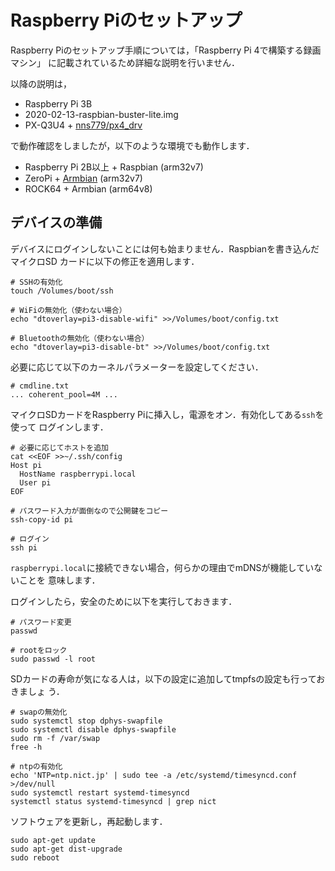 # Raspberry Piのセットアップ

Raspberry Piのセットアップ手順については，「Raspberry Pi 4で構築する録画マシン」
に記載されているため詳細な説明を行いません．

以降の説明は，

* Raspberry Pi 3B
* 2020-02-13-raspbian-buster-lite.img
* PX-Q3U4 + [nns779/px4_drv]

で動作確認をしましたが，以下のような環境でも動作します．

* Raspberry Pi 2B以上 + Raspbian (arm32v7)
* ZeroPi + [Armbian] (arm32v7)
* ROCK64 + Armbian (arm64v8)

## デバイスの準備

デバイスにログインしないことには何も始まりません．Raspbianを書き込んだマイクロSD
カードに以下の修正を適用します．

```shell
# SSHの有効化
touch /Volumes/boot/ssh

# WiFiの無効化（使わない場合）
echo "dtoverlay=pi3-disable-wifi" >>/Volumes/boot/config.txt

# Bluetoothの無効化（使わない場合）
echo "dtoverlay=pi3-disable-bt" >>/Volumes/boot/config.txt
```

必要に応じて以下のカーネルパラメーターを設定してください．

```text
# cmdline.txt
... coherent_pool=4M ...
```

マイクロSDカードをRaspberry Piに挿入し，電源をオン．有効化してある`ssh`を使って
ログインします．

```shell
# 必要に応じてホストを追加
cat <<EOF >>~/.ssh/config
Host pi
  HostName raspberrypi.local
  User pi
EOF

# パスワード入力が面倒なので公開鍵をコピー
ssh-copy-id pi

# ログイン
ssh pi
```

`raspberrypi.local`に接続できない場合，何らかの理由でmDNSが機能していないことを
意味します．

ログインしたら，安全のために以下を実行しておきます．

```shell
# パスワード変更
passwd

# rootをロック
sudo passwd -l root
```

SDカードの寿命が気になる人は，以下の設定に追加してtmpfsの設定も行っておきましょ
う．

```shell
# swapの無効化
sudo systemctl stop dphys-swapfile
sudo systemctl disable dphys-swapfile
sudo rm -f /var/swap
free -h

# ntpの有効化
echo 'NTP=ntp.nict.jp' | sudo tee -a /etc/systemd/timesyncd.conf >/dev/null
sudo systemctl restart systemd-timesyncd
systemctl status systemd-timesyncd | grep nict
```

ソフトウェアを更新し，再起動します．

```shell
sudo apt-get update
sudo apt-get dist-upgrade
sudo reboot
```

[nns779/px4_drv]: https://github.com/nns779/px4_drv
[Armbian]: https://en.wikipedia.org/wiki/Armbian
